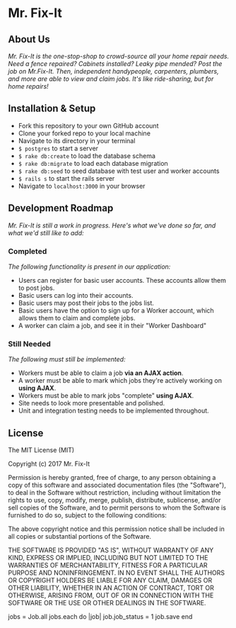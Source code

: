 # Mr. Fix-It

## About Us

_Mr. Fix-It is the one-stop-shop to crowd-source all your home repair needs. Need a fence repaired? Cabinets installed? Leaky pipe mended? Post the job on Mr.Fix-It. Then, independent handypeople, carpenters, plumbers, and more are able to view and claim jobs. It's like ride-sharing, but for home repairs!_

## Installation & Setup

- Fork this repository to your own GitHub account
- Clone your forked repo to your local machine
- Navigate to its directory in your terminal
- `$ postgres` to start a server
- `$ rake db:create` to load the database schema
- `$ rake db:migrate` to load each database migration
- `$ rake db:seed` to seed database with test user and worker accounts
- `$ rails s` to start the rails server
- Navigate to `localhost:3000` in your browser

## Development Roadmap

_Mr. Fix-It is still a work in progress. Here's what we've done so far, and what we'd still like to add:_

### Completed

_The following functionality is present in our application:_

* Users can register for basic user accounts. These accounts allow them to post jobs.
* Basic users can log into their accounts.
* Basic users may post their jobs to the jobs list.
* Basic users have the option to sign up for a Worker account, which allows them to claim and complete jobs.
* A worker can claim a job, and see it in their "Worker Dashboard"

### Still Needed

_The following must still be implemented:_

* Workers must be able to claim a job **via an AJAX action**.
* A worker must be able to mark which jobs they're actively working on **using AJAX**.
* Workers must be able to mark jobs "complete" **using AJAX**.
* Site needs to look more presentable and polished.
* Unit and integration testing needs to be implemented throughout.

## License

The MIT License (MIT)

Copyright (c) 2017 Mr. Fix-It

Permission is hereby granted, free of charge, to any person obtaining a copy
of this software and associated documentation files (the "Software"), to deal
in the Software without restriction, including without limitation the rights
to use, copy, modify, merge, publish, distribute, sublicense, and/or sell
copies of the Software, and to permit persons to whom the Software is
furnished to do so, subject to the following conditions:

The above copyright notice and this permission notice shall be included in
all copies or substantial portions of the Software.

THE SOFTWARE IS PROVIDED "AS IS", WITHOUT WARRANTY OF ANY KIND, EXPRESS OR
IMPLIED, INCLUDING BUT NOT LIMITED TO THE WARRANTIES OF MERCHANTABILITY,
FITNESS FOR A PARTICULAR PURPOSE AND NONINFRINGEMENT. IN NO EVENT SHALL THE
AUTHORS OR COPYRIGHT HOLDERS BE LIABLE FOR ANY CLAIM, DAMAGES OR OTHER
LIABILITY, WHETHER IN AN ACTION OF CONTRACT, TORT OR OTHERWISE, ARISING FROM,
OUT OF OR IN CONNECTION WITH THE SOFTWARE OR THE USE OR OTHER DEALINGS IN
THE SOFTWARE.

jobs = Job.all
jobs.each do |job|
  job.job_status = 1
  job.save
end
